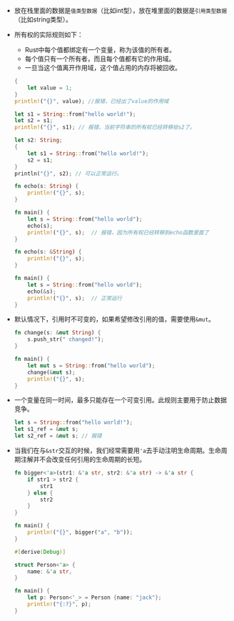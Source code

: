 * 放在栈里面的数据是`值类型数据`（比如int型），放在堆里面的数据是`引用类型数据`（比如string类型）。

* 所有权的实际规则如下：
    - Rust中每个值都绑定有一个变量，称为该值的所有者。
    - 每个值只有一个所有者，而且每个值都有它的作用域。
    - 一旦当这个值离开作用域，这个值占用的内存将被回收。
    ```Rust
    {
        let value = 1;
    }
    println!("{}", value); //报错，已经出了value的作用域
    ```
    ```Rust
    let s1 = String::from("hello world!");
    let s2 = s1;
    println!("{}", s1); // 报错，当前字符串的所有权已经转移给s2了。
    ```
    ```Rust
    let s2: String;
    {
        let s1 = String::from("hello world!");
        s2 = s1;
    }
    println("{}", s2); // 可以正常运行。
    ```
    ```Rust
    fn echo(s: String) {
        println!("{}", s);
    }

    fn main() {
        let s = String::from("hello world");
        echo(s);
        println!("{}", s);  // 报错，因为所有权已经转移到echo函数里面了
    }
    ```
    ```Rust
    fn echo(s: &String) {
        println!("{}", s);
    }

    fn main() {
        let s = String::from("hello world");
        echo(&s);
        println!("{}", s);  // 正常运行
    }
    ```

* 默认情况下，引用时不可变的，如果希望修改引用的值，需要使用`&mut`。 
    ```Rust
    fn change(s: &mut String) {
        s.push_str(" changed!");
    }

    fn main() {
        let mut s = String::from("hello world");
        change(&mut s);
        println!("{}", s);
    }
    ```

* 一个变量在同一时间，最多只能存在一个可变引用。此规则主要用于防止数据竞争。
    ```Rust
    let s = String::from("hello world!");
    let s1_ref = &mut s;
    let s2_ref = &mut s; // 报错
    ```

* 当我们在与`&str`交互的时候，我们经常需要用`'a`去手动注明生命周期。生命周期注解并不会改变任何引用的生命周期的长短。
    ```Rust
    fn bigger<'a>(str1: &'a str, str2: &'a str) -> &'a str {
        if str1 > str2 {
            str1
        } else {
            str2
        }
    }

    fn main() {
        println!("{}", bigger("a", "b"));
    }
    ```
    ```Rust
    #[derive(Debug)]

    struct Person<'a> {
        name: &'a str,
    }

    fn main() {
        let p: Person<'_> = Person {name: "jack"};
        println!("{:?}", p);
    }
    ```